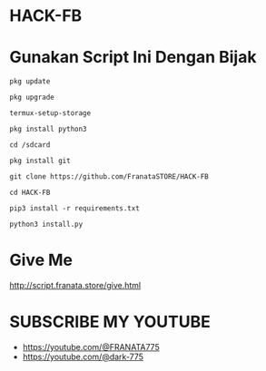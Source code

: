 # HACK-FB
# Gunakan Script Ini Dengan Bijak

```
pkg update 
```
```
pkg upgrade 
```
```
termux-setup-storage 
```
```
pkg install python3
```
```
cd /sdcard
```
```
pkg install git
```
```
git clone https://github.com/FranataSTORE/HACK-FB
```
```
cd HACK-FB
```
```
pip3 install -r requirements.txt
```
```
python3 install.py
```
# Give Me
http://script.franata.store/give.html
# SUBSCRIBE MY YOUTUBE 
* https://youtube.com/@FRANATA775
* https://youtube.com/@dark-775

